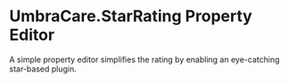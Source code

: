 # UmbraCare.StarRating Property Editor
A simple property editor simplifies the rating by enabling an eye-catching star-based plugin.
